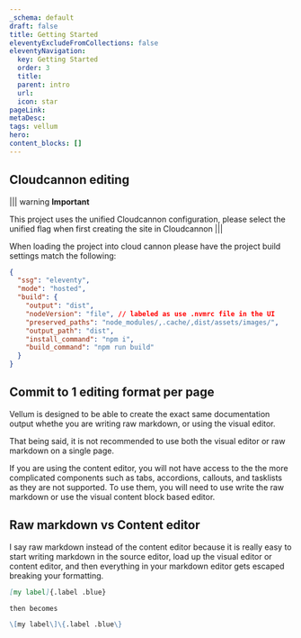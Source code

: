 ```yaml
---
_schema: default
draft: false
title: Getting Started
eleventyExcludeFromCollections: false
eleventyNavigation:
  key: Getting Started 
  order: 3
  title:
  parent: intro
  url:
  icon: star
pageLink:
metaDesc: 
tags: vellum
hero:
content_blocks: []
---
```


## Cloudcannon editing
||| warning
**Important**

This project uses the unified Cloudcannon configuration, please select the unified flag when first creating the site in Cloudcannon
|||

When loading the project into cloud cannon please have the project build settings match the following:

```json
{
  "ssg": "eleventy",
  "mode": "hosted",
  "build": {
    "output": "dist",
    "nodeVersion": "file", // labeled as use .nvmrc file in the UI
    "preserved_paths": "node_modules/,.cache/,dist/assets/images/",
    "output_path": "dist",
    "install_command": "npm i",
    "build_command": "npm run build"
  }
}
```

## Commit to 1 editing format per page
Vellum is designed to be able to create the exact same documentation output whethe you are writing raw markdown, or using the visual editor.

That being said, it is not recommended to use both the visual editor or raw markdown on a single page. 

If you are using the content editor, you will not have access to the the more complicated components such as tabs, accordions, callouts, and tasklists as they are not supported. To use them, you will need to use write the raw markdown or use the visual content block based editor.

## Raw markdown vs Content editor
I say raw markdown instead of the content editor because it is really easy to start writing markdown in the source editor, load up the visual editor or content editor, and then everything in your markdown editor gets escaped breaking your formatting.

```md
[my label]{.label .blue}

then becomes

\[my label\]\{.label .blue\}
```